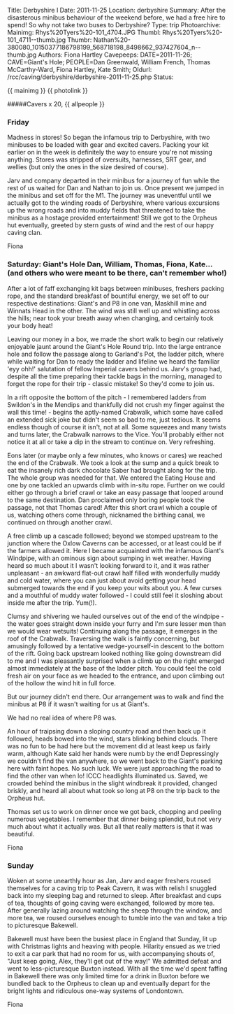 Title: Derbyshire I
Date: 2011-11-25
Location: derbyshire
Summary: After the disasterous minibus behaviour of the weekend before, we had a free hire to spend! So why not take two buses to Derbyshire?
Type: trip
Photoarchive:
Mainimg: Rhys%20Tyers%20-101_4704.JPG
Thumbl: Rhys%20Tyers%20-101_4711--thumb.jpg
Thumbr: Nathan%20-380080_10150377186798199_568718198_8498662_937427604_n--thumb.jpg
Authors: Fiona Hartley
Cavepeeps: DATE=2011-11-26; CAVE=Giant's Hole; PEOPLE=Dan Greenwald, William French, Thomas McCarthy-Ward, Fiona Hartley, Kate Smith;
Oldurl: /rcc/caving/derbyshire/derbyshire-2011-11-25.php
Status:

{{ mainimg }}
{{ photolink }}

#####Cavers x 20, {{ allpeople }}

###  Friday

Madness in stores! So began the infamous trip to Derbyshire, with two minibuses to be loaded with gear and excited cavers. Packing your kit earlier on in the week is definitely the way to ensure you're not missing anything. Stores was stripped of oversuits, harnesses, SRT gear, and wellies (but only the ones in the size desired of course).

Jarv and company departed in their minibus for a journey of fun while the rest of us waited for Dan and Nathan to join us. Once present we jumped in the minibus and set off for the M1. The journey was uneventful until we actually got to the winding roads of Derbyshire, where various excursions up the wrong roads and into muddy fields that threatened to take the minibus as a hostage provided entertainment! Still we got to the Orpheus hut eventually, greeted by stern gusts of wind and the rest of our happy caving clan.

Fiona

###  Saturday: Giant's Hole Dan, William, Thomas, Fiona, Kate... (and others who were meant to be there, can't remember who!)

After a lot of faff exchanging kit bags between minibuses, freshers packing rope, and the standard breakfast of bountiful energy, we set off to our respective destinations: Giant's and P8 in one van, Maskhill mine and Winnats Head in the other. The wind was still well up and whistling across the hills; near took your breath away when changing, and certainly took your body heat!

Leaving our money in a box, we made the short walk to begin our relatively enjoyable jaunt around the Giant's Hole Round trip. Into the large entrance hole and follow the passage along to Garland's Pot, the ladder pitch, where while waiting for Dan to ready the ladder and lifeline we heard the familiar 'eyy ohh!' salutation of fellow Imperial cavers behind us. Jarv's group had, despite all the time preparing their tackle bags in the morning, managed to forget the rope for their trip - classic mistake! So they'd come to join us.

In a rift opposite the bottom of the pitch - I remembered ladders from Swildon's in the Mendips and thankfully did not crush my finger against the wall this time! - begins the aptly-named Crabwalk, which some have called an extended sick joke but didn't seem so bad to me, just tedious. It seems endless though of course it isn't, not at all. Some squeezes and many twists and turns later, the Crabwalk narrows to the Vice. You'll probably either not notice it at all or take a dip in the stream to continue on. Very refreshing.

Eons later (or maybe only a few minutes, who knows or cares) we reached the end of the Crabwalk. We took a look at the sump and a quick break to eat the insanely rich dark chocolate Saber had brought along for the trip. The whole group was needed for that. We entered the Eating House and one by one tackled an upwards climb with in-situ rope. Further on we could either go through a brief crawl or take an easy passage that looped around to the same destination. Dan proclaimed only boring people took the passage, not that Thomas cared! After this short crawl which a couple of us, watching others come through, nicknamed the birthing canal, we continued on through another crawl.

A free climb up a cascade followed; beyond we stomped upstream to the junction where the Oxlow Caverns can be accessed, or at least could be if the farmers allowed it. Here I became acquainted with the infamous Giant's Windpipe, with an ominous sign about sumping in wet weather. Having heard so much about it I wasn't looking forward to it, and it was rather unpleasant - an awkward flat-out crawl half filled with wonderfully muddy and cold water, where you can just about avoid getting your head submerged towards the end if you keep your wits about you. A few curses and a mouthful of muddy water followed - I could still feel it sloshing about inside me after the trip. Yum(!).

Clumsy and shivering we hauled ourselves out of the end of the windpipe - the water goes straight down inside your furry and I'm sure lesser men than we would wear wetsuits! Continuing along the passage, it emerges in the roof of the Crabwalk. Traversing the walk is faintly concerning, but amusingly followed by a tentative wedge-yourself-in descent to the bottom of the rift. Going back upstream looked nothing like going downstream did to me and I was pleasantly surprised when a climb up on the right emerged almost immediately at the base of the ladder pitch. You could feel the cold fresh air on your face as we headed to the entrance, and upon climbing out of the hollow the wind hit in full force.

But our journey didn't end there. Our arrangement was to walk and find the minibus at P8 if it wasn't waiting for us at Giant's.

We had no real idea of where P8 was.

An hour of traipsing down a sloping country road and then back up it followed, heads bowed into the wind, stars blinking behind clouds. There was no fun to be had here but the movement did at least keep us fairly warm, although Kate said her hands were numb by the end! Depressingly we couldn't find the van anywhere, so we went back to the Giant's parking here with faint hopes. No such luck. We were just approaching the road to find the other van when lo! ICCC headlights illuminated us. Saved, we crowded behind the minibus in the slight windbreak it provided, changed briskly, and heard all about what took so long at P8 on the trip back to the Orpheus hut.

Thomas set us to work on dinner once we got back, chopping and peeling numerous vegetables. I remember that dinner being splendid, but not very much about what it actually was. But all that really matters is that it was beautiful.

Fiona

###  Sunday

Woken at some unearthly hour as Jan, Jarv and eager freshers roused themselves for a caving trip to Peak Cavern, it was with relish I snuggled back into my sleeping bag and returned to sleep. After breakfast and cups of tea, thoughts of going caving were exchanged, followed by more tea. After generally lazing around watching the sheep through the window, and more tea, we roused ourselves enough to tumble into the van and take a trip to picturesque Bakewell.

Bakewell must have been the busiest place in England that Sunday, lit up with Christmas lights and heaving with people. Hilarity ensued as we tried to exit a car park that had no room for us, with accompanying shouts of, "Just keep going, Alex, they'll get out of the way!" We admitted defeat and went to less-picturesque Buxton instead. With all the time we'd spent faffing in Bakewell there was only limited time for a drink in Buxton before we bundled back to the Orpheus to clean up and eventually depart for the bright lights and ridiculous one-way systems of Londontown.

Fiona
